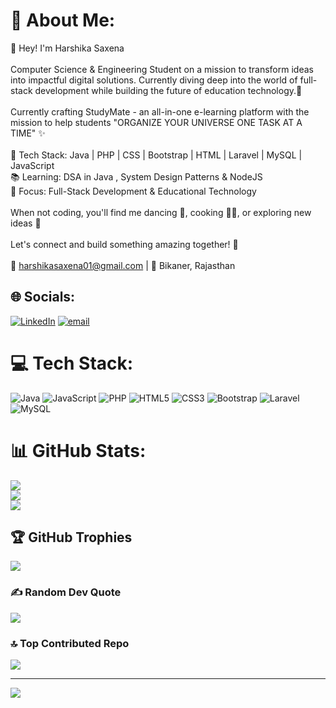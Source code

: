 # 💫 About Me:
👋 Hey! I'm Harshika Saxena<br><br>Computer Science & Engineering Student on a mission to transform ideas into impactful digital solutions. Currently diving deep into the world of full-stack development while building the future of education technology.🚀<br><br>Currently crafting StudyMate - an all-in-one e-learning platform with the mission to help students "ORGANIZE YOUR UNIVERSE ONE TASK AT A TIME" ✨<br><br>🔧 Tech Stack: Java | PHP | CSS | Bootstrap | HTML | Laravel | MySQL | JavaScript  <br>📚 Learning: DSA in Java , System Design Patterns & NodeJS   <br>🎯 Focus: Full-Stack Development & Educational Technology<br><br>When not coding, you'll find me dancing 💃, cooking 👨‍🍳, or exploring new ideas 🌟<br><br>Let's connect and build something amazing together! 🤝<br><br>📧 harshikasaxena01@gmail.com | 📍 Bikaner, Rajasthan


## 🌐 Socials:
[![LinkedIn](https://img.shields.io/badge/LinkedIn-%230077B5.svg?logo=linkedin&logoColor=white)](https://linkedin.com/in/www.linkedin.com/in/harshika-saxena-9a113b250) [![email](https://img.shields.io/badge/Email-D14836?logo=gmail&logoColor=white)](mailto:harshikasaxena01@gmail.com) 

# 💻 Tech Stack:
![Java](https://img.shields.io/badge/java-%23ED8B00.svg?style=for-the-badge&logo=openjdk&logoColor=white) ![JavaScript](https://img.shields.io/badge/javascript-%23323330.svg?style=for-the-badge&logo=javascript&logoColor=%23F7DF1E) ![PHP](https://img.shields.io/badge/php-%23777BB4.svg?style=for-the-badge&logo=php&logoColor=white) ![HTML5](https://img.shields.io/badge/html5-%23E34F26.svg?style=for-the-badge&logo=html5&logoColor=white) ![CSS3](https://img.shields.io/badge/css3-%231572B6.svg?style=for-the-badge&logo=css3&logoColor=white) ![Bootstrap](https://img.shields.io/badge/bootstrap-%238511FA.svg?style=for-the-badge&logo=bootstrap&logoColor=white) ![Laravel](https://img.shields.io/badge/laravel-%23FF2D20.svg?style=for-the-badge&logo=laravel&logoColor=white) ![MySQL](https://img.shields.io/badge/mysql-4479A1.svg?style=for-the-badge&logo=mysql&logoColor=white)
# 📊 GitHub Stats:
![](https://github-readme-stats.vercel.app/api?username=harshiiika&theme=dark&hide_border=false&include_all_commits=false&count_private=false)<br/>
![](https://nirzak-streak-stats.vercel.app/?user=harshiiika&theme=dark&hide_border=false)<br/>
![](https://github-readme-stats.vercel.app/api/top-langs/?username=harshiiika&theme=dark&hide_border=false&include_all_commits=false&count_private=false&layout=compact)

## 🏆 GitHub Trophies
![](https://github-profile-trophy.vercel.app/?username=harshiiika&theme=radical&no-frame=false&no-bg=true&margin-w=4)

### ✍️ Random Dev Quote
![](https://quotes-github-readme.vercel.app/api?type=horizontal&theme=radical)

### 🔝 Top Contributed Repo
![](https://github-contributor-stats.vercel.app/api?username=harshiiika&limit=5&theme=dark&combine_all_yearly_contributions=true)

---
[![](https://visitcount.itsvg.in/api?id=harshiiika&icon=0&color=0)](https://visitcount.itsvg.in)

<!-- Proudly created with GPRM ( https://gprm.itsvg.in ) -->
